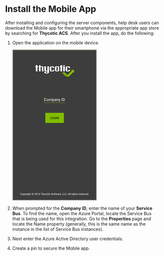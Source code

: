 [title]: # (Install the Mobile App)
[tags]: # (mobile)
[priority]: # (15004)
# Install the Mobile App

After installing and configuring the server components, help desk users can download the Mobile app for their smartphone via the appropriate app store by searching for __Thycotic ACS__. After you install the app, do the following:

1. Open the application on the mobile device.

   ![open](images/install.png "Prompt for Company ID")
1. When prompted for the __Company ID__, enter the name of your __Service Bus__. To find the name, open the Azure Portal, locate the Service Bus that is being used for this integration. Go to the __Properties__ page and locate the Name property (generally, this is the same name as the instance in the list of Service Bus instances).
1. Next enter the Azure Active Directory user credentials.
1. Create a pin to secure the Mobile app.
